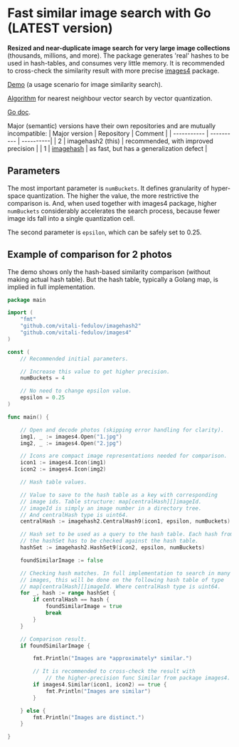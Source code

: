 # Fast similar image search with Go (LATEST version)

**Resized and near-duplicate image search for very large image collections** (thousands, millions, and more). The package generates 'real' hashes to be used in hash-tables, and consumes very little memory. It is recommended to cross-check the similarity result with more precise [images4](https://github.com/vitali-fedulov/images4) package.

[Demo](https://vitali-fedulov.github.io/similar.pictures/) (a usage scenario for image similarity search).

[Algorithm](https://vitali-fedulov.github.io/similar.pictures/algorithm-for-hashing-high-dimensional-float-vectors.html) for nearest neighbour vector search by vector quantization.

[Go doc](https://pkg.go.dev/github.com/vitali-fedulov/imagehash2).

Major (semantic) versions have their own repositories and are mutually incompatible:
| Major version | Repository | Comment |
| ----------- | ---------- | ----------|
| 2 | imagehash2 (this) | recommended, with improved precision |
| 1 | [imagehash](https://github.com/vitali-fedulov/imagehash) | as fast, but has a generalization defect |

## Parameters

The most important parameter is `numBuckets`. It defines granularity of hyper-space quantization. The higher the value, the more restrictive the comparison is. And, when used together with images4 package, higher `numBuckets` considerably accelerates the search process, because fewer image ids fall into a single quantization cell.

The second parameter is `epsilon`, which can be safely set to 0.25.

## Example of comparison for 2 photos

The demo shows only the hash-based similarity comparison (without making actual hash table). But the hash table, typically a Golang map, is implied in full implementation.

```go
package main

import (
	"fmt"
	"github.com/vitali-fedulov/imagehash2"
	"github.com/vitali-fedulov/images4"
)

const (
	// Recommended initial parameters.

	// Increase this value to get higher precision.
	numBuckets = 4

	// No need to change epsilon value.
	epsilon = 0.25
)

func main() {

	// Open and decode photos (skipping error handling for clarity).
	img1, _ := images4.Open("1.jpg")
	img2, _ := images4.Open("2.jpg")

	// Icons are compact image representations needed for comparison.
	icon1 := images4.Icon(img1)
	icon2 := images4.Icon(img2)

	// Hash table values.

	// Value to save to the hash table as a key with corresponding
	// image ids. Table structure: map[centralHash][]imageId.
	// imageId is simply an image number in a directory tree.
	// And centralHash type is uint64.
	centralHash := imagehash2.CentralHash9(icon1, epsilon, numBuckets)

	// Hash set to be used as a query to the hash table. Each hash from
	// the hashSet has to be checked against the hash table.
	hashSet := imagehash2.HashSet9(icon2, epsilon, numBuckets)

	foundSimilarImage := false

	// Checking hash matches. In full implementation to search in many
	// images, this will be done on the following hash table of type
	// map[centralHash][]imageId. Where centralHash type is uint64.
	for _, hash := range hashSet {
		if centralHash == hash {
			foundSimilarImage = true
			break
		}
	}

	// Comparison result.
	if foundSimilarImage {

		fmt.Println("Images are *approximately* similar.")

		// It is recommended to cross-check the result with
	        // the higher-precision func Similar from package images4.
		if images4.Similar(icon1, icon2) == true {
			fmt.Println("Images are similar")
		}

	} else {
		fmt.Println("Images are distinct.")
	}

}
```
